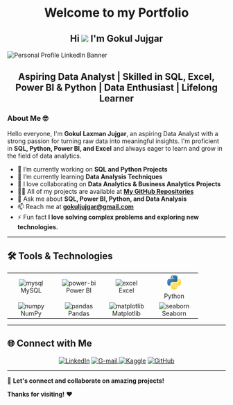   <h1 align="center"> Welcome to my Portfolio</h1>

<h2 align="center">Hi <img loading="lazy" src="https://raw.githubusercontent.com/iampavangandhi/iampavangandhi/master/gifs/Hi.gif" width="25px"/> I'm Gokul Jujgar</h2>

![Personal Profile LinkedIn Banner](https://github.com/user-attachments/assets/ad50125e-9064-414d-8313-cc6101ad053f)

<h2 align="center">Aspiring Data Analyst | Skilled in SQL, Excel, Power BI & Python | Data Enthusiast | Lifelong Learner</h2>

### About Me 🤓
Hello everyone, I'm **Gokul Laxman Jujgar**, an aspiring Data Analyst with a strong passion for turning raw data into meaningful insights. I'm proficient in **SQL, Python, Power BI, and Excel** and always eager to learn and grow in the field of data analytics.

- 🔭 I’m currently working on **SQL and Python Projects**  
- 🌱 I’m currently learning **Data Analysis Techniques**  
- 👯 I love collaborating on **Data Analytics & Business Analytics Projects**  
- 👨‍💻 All of my projects are available at **[My GitHub Repositories](https://github.com/gokuljujgar07?tab=repositories)**  
- 💬 Ask me about **SQL, Power BI, Python, and Data Analysis**  
- 📫 Reach me at **gokuljujgar@gmail.com**  
- ⚡ Fun fact **I love solving complex problems and exploring new technologies.**  



---

## 🛠️ Tools & Technologies

<table align="center">
  <tr>
    <td align="center" width="96">
      <img src="https://www.vectorlogo.zone/logos/mysql/mysql-icon.svg" alt="mysql" width="40" height="40"/>
      <br/>MySQL
    </td>
    <td align="center" width="96">
      <img src="https://www.vectorlogo.zone/logos/microsoft_powerbi/microsoft_powerbi-icon.svg" alt="power-bi" width="40" height="40"/>
      <br/>Power BI
    </td>
<!--     <td align="center" width="96">
      <img src="https://raw.githubusercontent.com/gilbarbara/logos/f4c8e8b933aa80ce83b6d6d387e016bf4cb4e376/logos/tableau-icon.svg" alt="tableau" width="40" height="40"/>
      <br/>Tableau
    </td> -->
    <td align="center" width="96">
      <img src="https://avatars.githubusercontent.com/u/44556874?s=200&v=4" alt="excel" width="40" height="40"/>
      <br/>Excel
    </td>
    <td align="center" width="96">
      <img src="https://raw.githubusercontent.com/devicons/devicon/master/icons/python/python-original.svg" alt="python" width="40" height="40"/>
      <br/>Python
    </td>
  </tr>
<!--   <tr>
    <td align="center" width="96">
      <img src="https://upload.wikimedia.org/wikipedia/commons/0/05/Scikit_learn_logo_small.svg" alt="scikit-learn" width="40" height="40"/>
      <br/>Scikit-Learn
    </td> -->
    <td align="center" width="96">
      <img src="https://www.vectorlogo.zone/logos/numpy/numpy-icon.svg" alt="numpy" width="40" height="40"/>
      <br/>NumPy
    </td>
    <td align="center" width="96">
      <img src="https://raw.githubusercontent.com/simple-icons/simple-icons/master/icons/pandas.svg" alt="pandas" width="40" height="40"/>
      <br/>Pandas
    </td>
    <td align="center" width="96">
      <img src="https://upload.wikimedia.org/wikipedia/commons/thumb/0/01/Created_with_Matplotlib-logo.svg/1024px-Created_with_Matplotlib-logo.svg.png" alt="matplotlib" width="40" height="40"/>
      <br/>Matplotlib
    </td>
    <td align="center" width="96">
      <img src="https://seaborn.pydata.org/_static/logo-wide-lightbg.svg" alt="seaborn" width="80" height="40"/>
      <br/>Seaborn
    </td>
  </tr>
</table>


---



## 🌐 Connect with Me
<p align="center">
<a href="https://www.linkedin.com/in/gokul-jujgar"><img align="center" src="https://cdn.jsdelivr.net/npm/simple-icons@3.0.1/icons/linkedin.svg" alt="LinkedIn" height="30" width="40" /></a>
<a href="https://mail.google.com/mail/?view=cm&fs=1&to=gokuljujgar@gmail.com" target="_blank">
  <img align="center" src="https://cdn.jsdelivr.net/npm/simple-icons@3.0.1/icons/gmail.svg" alt="G-mail" height="30" width="40" />
</a>
<a href="https://www.kaggle.com/gokuljujgar"><img align="center" src="https://cdn.jsdelivr.net/npm/simple-icons@3.0.1/icons/kaggle.svg" alt="Kaggle" height="30" width="40" /></a>
<a href="https://github.com/gokuljujgar07"><img align="center" src="https://cdn.jsdelivr.net/npm/simple-icons@3.0.1/icons/github.svg" alt="GitHub" height="30" width="40" /></a>
</p>

---

🚀 **Let's connect and collaborate on amazing projects!**

**Thanks for visiting!** ❤️
